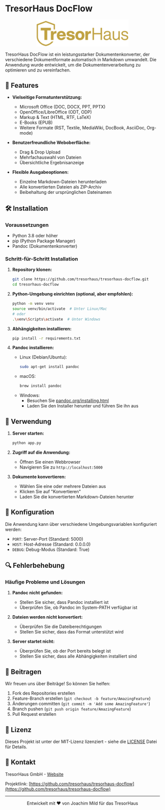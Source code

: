 # TresorHaus DocFlow

<p align="center">
  <img src="static/tresorhaus-logo.png" alt="TresorHaus Logo" width="300"/>
</p>

TresorHaus DocFlow ist ein leistungsstarker Dokumentenkonverter, der verschiedene Dokumentformate automatisch in Markdown umwandelt. Die Anwendung wurde entwickelt, um die Dokumentenverarbeitung zu optimieren und zu vereinfachen.

## 🚀 Features

- **Vielseitige Formatunterstützung:**
  - Microsoft Office (DOC, DOCX, PPT, PPTX)
  - OpenOffice/LibreOffice (ODT, ODP)
  - Markup & Text (HTML, RTF, LaTeX)
  - E-Books (EPUB)
  - Weitere Formate (RST, Textile, MediaWiki, DocBook, AsciiDoc, Org-mode)

- **Benutzerfreundliche Weboberfläche:**
  - Drag & Drop Upload
  - Mehrfachauswahl von Dateien
  - Übersichtliche Ergebnisanzeige

- **Flexible Ausgabeoptionen:**
  - Einzelne Markdown-Dateien herunterladen
  - Alle konvertierten Dateien als ZIP-Archiv
  - Beibehaltung der ursprünglichen Dateinamen

## 🛠 Installation

### Voraussetzungen

- Python 3.8 oder höher
- pip (Python Package Manager)
- Pandoc (Dokumentenkonverter)

### Schritt-für-Schritt Installation

1. **Repository klonen:**
   ```bash
   git clone https://github.com/tresorhaus/tresorhaus-docflow.git
   cd tresorhaus-docflow
   ```

2. **Python-Umgebung einrichten (optional, aber empfohlen):**
   ```bash
   python -m venv venv
   source venv/bin/activate  # Unter Linux/Mac
   # oder
   .\venv\Scripts\activate  # Unter Windows
   ```

3. **Abhängigkeiten installieren:**
   ```bash
   pip install -r requirements.txt
   ```

4. **Pandoc installieren:**
   - Linux (Debian/Ubuntu):
     ```bash
     sudo apt-get install pandoc
     ```
   - macOS:
     ```bash
     brew install pandoc
     ```
   - Windows:
     - Besuchen Sie [pandoc.org/installing.html](https://pandoc.org/installing.html)
     - Laden Sie den Installer herunter und führen Sie ihn aus

## 🚦 Verwendung

1. **Server starten:**
   ```bash
   python app.py
   ```

2. **Zugriff auf die Anwendung:**
   - Öffnen Sie einen Webbrowser
   - Navigieren Sie zu `http://localhost:5000`

3. **Dokumente konvertieren:**
   - Wählen Sie eine oder mehrere Dateien aus
   - Klicken Sie auf "Konvertieren"
   - Laden Sie die konvertierten Markdown-Dateien herunter

## 🔧 Konfiguration

Die Anwendung kann über verschiedene Umgebungsvariablen konfiguriert werden:

- `PORT`: Server-Port (Standard: 5000)
- `HOST`: Host-Adresse (Standard: 0.0.0.0)
- `DEBUG`: Debug-Modus (Standard: True)

## 🔍 Fehlerbehebung

### Häufige Probleme und Lösungen

1. **Pandoc nicht gefunden:**
   - Stellen Sie sicher, dass Pandoc installiert ist
   - Überprüfen Sie, ob Pandoc im System-PATH verfügbar ist

2. **Dateien werden nicht konvertiert:**
   - Überprüfen Sie die Dateiberechtigungen
   - Stellen Sie sicher, dass das Format unterstützt wird

3. **Server startet nicht:**
   - Überprüfen Sie, ob der Port bereits belegt ist
   - Stellen Sie sicher, dass alle Abhängigkeiten installiert sind

## 🤝 Beitragen

Wir freuen uns über Beiträge! So können Sie helfen:

1. Fork des Repositories erstellen
2. Feature-Branch erstellen (`git checkout -b feature/AmazingFeature`)
3. Änderungen committen (`git commit -m 'Add some AmazingFeature'`)
4. Branch pushen (`git push origin feature/AmazingFeature`)
5. Pull Request erstellen

## 📝 Lizenz

Dieses Projekt ist unter der MIT-Lizenz lizenziert - siehe die [LICENSE](LICENSE) Datei für Details.

## 📮 Kontakt

TresorHaus GmbH - [Website](https://www.tresorhaus.de)

Projektlink: [https://github.com/tresorhaus/tresorhaus-docflow](https://github.com/tresorhaus/tresorhaus-docflow)

---

<p align="center">
  Entwickelt mit ❤️ von Joachim Mild für das TresorHaus
</p>

